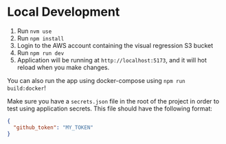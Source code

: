 # Local Development

1. Run `nvm use`
2. Run `npm install`
3. Login to the AWS account containing the visual regression S3 bucket
4. Run `npm run dev`
5. Application will be running at `http://localhost:5173`, and it will hot reload when you make changes.

You can also run the app using docker-compose using `npm run build:docker`!

Make sure you have a `secrets.json` file in the root of the project in order to test using application secrets.
This file should have the following format:

```json
{
  "github_token": "MY_TOKEN"
}
```
